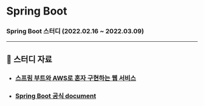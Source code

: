 # Spring Boot
### Spring Boot 스터디 (2022.02.16 ~ 2022.03.09)

---

## :book: 스터디 자료

* ### [스프링 부트와 AWS로 혼자 구현하는 웹 서비스](https://github.com/jojoldu/freelec-springboot2-webservice)

* ### [Spring Boot 공식 document](https://spring.io/projects/spring-boot)
